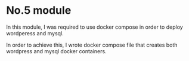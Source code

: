 # No.5 module

In this module, I was required to use docker compose in order to deploy wordperess and mysql.

In order to achieve this, I wrote docker compose file that creates both wordpress and mysql docker containers.
